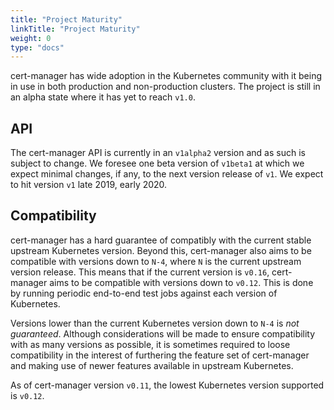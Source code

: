 ```yaml
---
title: "Project Maturity"
linkTitle: "Project Maturity"
weight: 0
type: "docs"
---
```


cert-manager has wide adoption in the Kubernetes community with it being in use
in both production and non-production clusters. The project is still in an alpha
state where it has yet to reach `v1.0`.

## API

The cert-manager API is currently in an `v1alpha2` version and as such is
subject to change. We foresee one beta version of `v1beta1` at which we expect
minimal changes, if any, to the next version release of `v1`. We expect to hit
version `v1` late 2019, early 2020.

## Compatibility

cert-manager has a hard guarantee of compatibly with the current stable upstream
Kubernetes version. Beyond this, cert-manager also aims to be compatible with
versions down to `N-4`, where `N` is the current upstream version release. This
means that if the current version is `v0.16`, cert-manager aims to be compatible
with versions down to `v0.12`. This is done by running periodic end-to-end test
jobs against each version of Kubernetes.

Versions lower than the current Kubernetes version down to `N-4` is *not
guaranteed*. Although considerations will be made to ensure compatibility with as
many versions as possible, it is sometimes required to loose compatibility in
the interest of furthering the feature set of cert-manager and making use of
newer features available in upstream Kubernetes.

As of cert-manager version `v0.11`, the lowest Kubernetes version supported is
`v0.12`.
